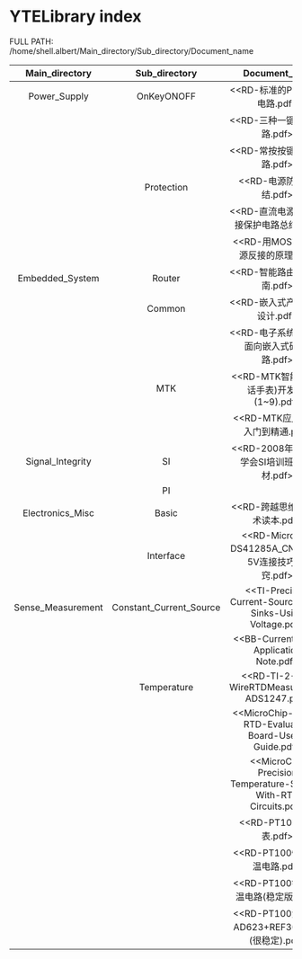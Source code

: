 # YTELibrary index
FULL PATH: /home/shell.albert/Main_directory/Sub_directory/Document_name

| Main_directory    | Sub_directory             | Document_name                                                       | Date      |
| :---:             | :---:                     | :---:                                                               | :---:     |
| Power_Supply      | OnKeyONOFF                | <<RD-标准的PMOS开关电路.pdf>>                                         | 2021/3/12 |
|                   |                           | <<RD-三种一键开关机电路.pdf>>                                          | 2021/3/12 |
|                   |                           | <<RD-常按按键开关机电路.pdf>>                                          | 2021/3/12 |
|                   | Protection                | <<RD-电源防反接小结.pdf>>                                             | 2021/3/12 |
|                   |                           | <<RD-直流电源输入防反接保护电路总结.pdf>>                                | 2021/3/12 |
|                   |                           | <<RD-用MOS管防止电源反接的原理.pdf>>                                    | 2021/3/12 |
| Embedded_System   | Router                    | <<RD-智能路由器开发指南.pdf>>                                          | 2021/3/12 |
|                   | Common                    | <<RD-嵌入式产品分析与设计.pdf>>                                        | 2021/3/12 |
|                   |                           | <<RD-电子系统设计——面向嵌入式硬件电路.pdf>>                              | 2021/4/23 |
|                   |  MTK                      | <<RD-MTK智能穿戴(电话手表)开发教程(1~9).pdf>>                           | 2021/4/20 |
|                   |                           | <<RD-MTK应用开发从入门到精通.pdf>>                                     | 2021/4/23 |
| Signal_Integrity  | SI                        | <<RD-2008年中国电子学会SI培训班内部教材.pdf>>                            | 2021/3/22 |
|                   | PI                        |                                                                     |           |
| Electronics_Misc  | Basic                     | <<RD-跨越思维-电子技术读本.pdf>>                                        | 2021/3/30 |
|                   | Interface                 | <<RD-Microchip-DS41285A_CN-3.3V与5V连接技巧与诀窍.pdf>>                | 2021/4/2 |
| Sense_Measurement | Constant_Current_Source   | <<TI-Precision-Current-Sources-and-Sinks-Using-Voltage.pdf>>          |          |
|                   |                           | <<BB-Current-Loop-Application-Note.pdf>>                              |          |
|                   | Temperature               | <<RD-TI-2-3-4-WireRTDMeasurement-ADS1247.pdf>>                        | 2021/4/6 |
|                   |                           | <<MicroChip-PT100-RTD-Evaluation-Board-User's-Guide.pdf>>             |          |
|                   |                           | <<MicroChip-Precision-Temperature-Sensing-With-RTD-Circuits.pdf>>     |          |
|                   |                           | <<RD-PT100-分度表.pdf>>                                                | 2021/5/7 |
|                   |                           | <<RD-PT100恒流源测温电路.pdf>>                                          | 2021/5/7 |
|                   |                           | <<RD-PT100铂电阻测温电路(稳定版).pdf>>                                   | 2021/5/7 |
|                   |                           | <<RD-PT100测温使用AD623+REF3030组合(很稳定).pdf>>                       | 2021/5/7 |












